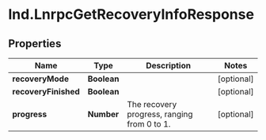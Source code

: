# lnd.LnrpcGetRecoveryInfoResponse

## Properties

Name | Type | Description | Notes
------------ | ------------- | ------------- | -------------
**recoveryMode** | **Boolean** |  | [optional] 
**recoveryFinished** | **Boolean** |  | [optional] 
**progress** | **Number** | The recovery progress, ranging from 0 to 1. | [optional] 


